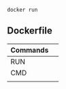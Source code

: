 ```
docker run
```

## Dockerfile

| Commands   |   | 
|---|---|
| RUN  |   |
| CMD  |   |
|   |   |
